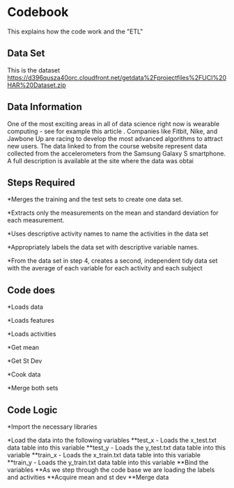 # Codebook

This explains how the code work and the "ETL"

## Data Set

This is the dataset https://d396qusza40orc.cloudfront.net/getdata%2Fprojectfiles%2FUCI%20HAR%20Dataset.zip 

## Data Information

One of the most exciting areas in all of data science right now is wearable computing - see for example this article . Companies like Fitbit, Nike, and Jawbone Up are racing to develop the most advanced algorithms to attract new users. The data linked to from the course website represent data collected from the accelerometers from the Samsung Galaxy S smartphone. A full description is available at the site where the data was obtai

## Steps Required

*Merges the training and the test sets to create one data set.

*Extracts only the measurements on the mean and standard deviation for each measurement. 

*Uses descriptive activity names to name the activities in the data set

*Appropriately labels the data set with descriptive variable names.

*From the data set in step 4, creates a second, independent tidy data set with the average of each variable for each activity and each subject

## Code does

*Loads data

*Loads features

*Loads activities

*Get mean

*Get St Dev

*Cook data

*Merge both sets

## Code Logic

*Import the necessary libraries

*Load the data into the following variables
**test_x - Loads the x_test.txt data table into this variable
**test_y - Loads the y_test.txt data table into this variable
**train_x - Loads the x_train.txt data table into this variable 
**train_y - Loads the y_train.txt data table into this variable
**Bind the variables
**As we step through the code base we are loading the labels and activities
**Acquire mean and st dev
**Merge data
